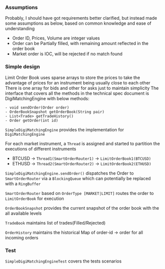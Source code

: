 ### Assumptions
Probably, I should have got requirements better clarified, but instead made some assumptions as below, based on common knowledge and ease of understanding
- Order ID, Prices, Volume are integer values
- Order can be Partially filled, with remaining amount reflected in the order book 
- Market order is IOC, will be rejected if no match found

### Simple design
Limit Order Book uses sparse arrays to store the prices to take the advantage of prices for an instrument being usually close to each other
There is one array for bids and other for asks just to maintain simplicity
The interface that covers all the methods in the technical spec document is DigiMatchingEngine with below methods:
```
- void sendOrder(Order order)
- OrderBookSnapshot getOrderBook(String pair)
- List<Trade> getTradeHistory()
- Order getOrder(int id)
```

```SimpleDigiMatchingEngine``` provides the implementation for ```DigiMatchingEngine```

For each market instrument, a ```Thread``` is assigned and started to partition the executions of different instruments

- BTCUSD -> ```Thread1(SmartOrderRouter1)``` -> ```LimitOrderBook1(BTCUSD)```
- ETHUSD -> ```Thread2(SmartOrderRouter2)``` -> ```LimitOrderBook2(ETHUSD)```

```SimpleDigiMatchingEngine.sendOrder()``` dispatches the Order to ```SmartOrderRouter``` via a ```BlockingQueue``` which can potentially be replaced with a ```RingBuffer```

```SmartOrderRouter``` based on ```OrderType [MARKET|LIMIT]``` routes the order to ```LimitOrderBook``` for execution

```OrderBookSnapshot``` provides the current snapshot of the order book with the all available levels

```TradeBook``` maintains list of trades(Filled/Rejected) 

```OrderHistory``` maintains the historical Map of order-id -> order for all incoming orders
 
### Test
```SimpleDigiMatchingEngineTest``` covers the tests scenarios
